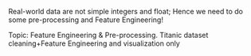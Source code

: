 Real-world data are not simple integers and float; Hence we need to do some pre-processing and Feature Engineering!

Topic:
Feature Engineering & Pre-processing.
Titanic dataset cleaning+Feature Engineering and visualization only
